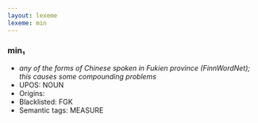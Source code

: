 ```yaml
---
layout: lexeme
lexeme: min
---
```


###  min₁

* _any of the forms of Chinese spoken in Fukien province (FinnWordNet); this causes some compounding problems_
* UPOS:  NOUN
* Origins: 
* Blacklisted:  FGK
* Semantic tags:  MEASURE

